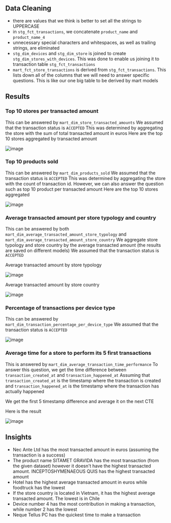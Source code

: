 ## Data Cleaning
- there are values that we think is better to set all the strings to UPPERCASE
- in `stg_fct_transactions`, we concatenate `product_name` and `product_name_4`
- unnecessary special characters and whitespaces, as well as trailing strings, are eliminated
- `stg_dim_devices` and `stg_dim_store` is joined to create `stg_dim_stores_with_devices`. This was done to enable us joining it to transaction table `stg_fct_transactions`
- `mart_fct_store_transactions` is derived from `stg_fct_transactions`. This lists down all of the columns that we will need to answer specific questions. This is like our one big table to be derived by mart models
  
## Results 
### Top 10 stores per transacted amount
This can be answered by `mart_dim_store_transacted_amounts`
We assumed that the transaction status is `ACCEPTED`
This was determined by aggregating the store with the sum of total transacted amount in euros
Here are the top 10 stores aggregated by transacted amount


![image](https://github.com/jddeguia/storetransactionanalysis/assets/70092528/c266a2c4-e6ec-4233-93b9-8d9f417fb420)

### Top 10 products sold
This can be answered by `mart_dim_products_sold`
We assumed that the transaction status is `ACCEPTED`
This was determined by aggregating the store with the count of transaction id.
However, we can also answer the question such as top 10 product per transacted amount
Here are the top 10 stores aggregated 


![image](https://github.com/jddeguia/storetransactionanalysis/assets/70092528/42ff1555-565e-428c-a93b-b7303ad425a5)

### Average transacted amount per store typology and country
This can be answered by both `mart_dim_average_transacted_amount_store_typology` and `mart_dim_average_transacted_amount_store_country`
We aggregate store typology and store country by the average transacted amount (the results are saved on different models)
We assumed that the transaction status is `ACCEPTED`

Average transacted amount by store typology

![image](https://github.com/jddeguia/storetransactionanalysis/assets/70092528/8c3c97c5-99dd-47bb-a869-a91e2ed75e53)

Average transacted amount by store country

![image](https://github.com/jddeguia/storetransactionanalysis/assets/70092528/1a08b330-d627-4cd8-8108-c993b3bd5211)

### Percentage of transactions per device type
This can be answered by `mart_dim_transaction_percentage_per_device_type`
We assumed that the transaction status is `ACCEPTED`

![image](https://github.com/jddeguia/storetransactionanalysis/assets/70092528/43ea2152-d386-455a-b56d-3ef8abc41068)

### Average time for a store to perform its 5 first transactions

This is answered by `mart_dim_average_transaction_time_performance`
To answer this question, we get the time difference between `transaction_created_at` and `transaction_happened_at`
Assuming that `transaction_created_at` is the timestamp where the transaction is created
and `transaction_happened_at` is the timestamp where the transaction has actually happened

We get the first 5 timestamp difference and average it on the next CTE

Here is the result

![image](https://github.com/jddeguia/storetransactionanalysis/assets/70092528/e2913813-e466-4768-9ce1-8555c9c411cd)

## Insights
- Nec Ante Ltd has the most transacted amount in euros (assuming the transaction is a success)
- The product name SITAMET GRAVIDA has the most transaction (from the given dataset) however it doesn't have the highest transacted amount. INCEPTOSHYMENAEOUS QUIS has the highest transacted amount
- Hotel has the highest average transacted amount in euros while foodtruck has the lowest
- If the store country is located in Vietnam, it has the highest average transacted amount. The lowest is in Chile
- Device number 4 has the most contribution in making a transaction, while number 2 has the lowest
- Neque Tellus PC has the quickest time to make a transaction
